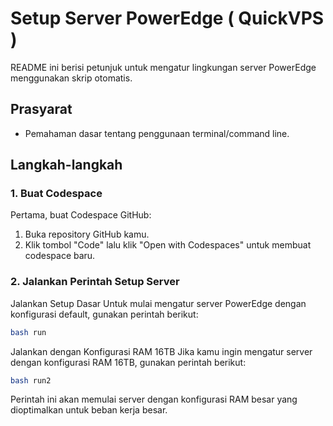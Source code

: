 # Setup Server PowerEdge ( QuickVPS )

README ini berisi petunjuk untuk mengatur lingkungan server PowerEdge menggunakan skrip otomatis.

## Prasyarat
- Pemahaman dasar tentang penggunaan terminal/command line.

## Langkah-langkah

### 1. Buat Codespace
Pertama, buat Codespace GitHub:
1. Buka repository GitHub kamu.
2. Klik tombol "Code" lalu klik "Open with Codespaces" untuk membuat codespace baru.

### 2. Jalankan Perintah Setup Server
Jalankan Setup Dasar
Untuk mulai mengatur server PowerEdge dengan konfigurasi default, gunakan perintah berikut:
```bash
bash run
```

Jalankan dengan Konfigurasi RAM 16TB
Jika kamu ingin mengatur server dengan konfigurasi RAM 16TB, gunakan perintah berikut:
```bash
bash run2
```
Perintah ini akan memulai server dengan konfigurasi RAM besar yang dioptimalkan untuk beban kerja besar.
